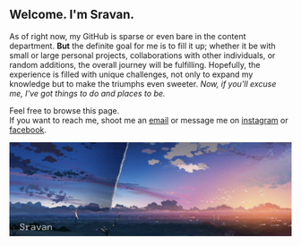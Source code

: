 ## Welcome. I'm Sravan.

As of right now, my GitHub is sparse or even bare in the content department. **But** the definite goal for me is to fill it up; whether it be with small or large personal projects, collaborations with other individuals, or random additions, the overall journey will be fulfilling. Hopefully, the experience is filled with unique challenges, not only to expand my knowledge but to make the triumphs even sweeter. *Now, if you'll excuse me, I've got things to do and places to be.*

[email]: mailto:sravtall@gmail.com
[instagram]: https://www.instagram.com/sravantallapaka/
[facebook]: https://www.facebook.com/sravan.tallapaka/
Feel free to browse this page.<br>If you want to reach me, shoot me an [email] or message me on [instagram] or [facebook].

![Banner](https://github.com/sravtall/sravtall/blob/main/banner.png)



<!--
**sravtall/sravtall** is a ✨ _special_ ✨ repository because its `README.md` (this file) appears on your GitHub profile.

Here are some ideas to get you started:

- 🔭 I’m currently working on ...
- 🌱 I’m currently learning ...
- 👯 I’m looking to collaborate on ...
- 🤔 I’m looking for help with ...
- 💬 Ask me about ...
- 📫 How to reach me: ...
- 😄 Pronouns: ...
- ⚡ Fun fact: ...
-->
